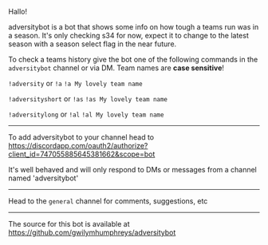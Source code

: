 Hallo!

adversitybot is a bot that shows some info on how tough a teams run was in a season. It's only checking s34 for now, expect it to change to the latest season with a season select flag in the near future.


To check a teams history give the bot one of the following commands in the `adversitybot` channel or via DM. Team names are **case sensitive**!

`!adversity` or `!a` <team name>
```!a My lovely team name```

`!adversityshort` or `!as` <team name>
```!as My lovely team name```

`!adversitylong` or `!al` <team name>
```!al My lovely team name```

----------------

To add adversitybot to your channel head to  https://discordapp.com/oauth2/authorize?client_id=747055885645381662&scope=bot

It's well behaved and will only respond to DMs or messages from a channel named 'adversitybot'

----------------

Head to the `general` channel for comments, suggestions, etc

----------------

The source for this bot is available at https://github.com/gwilymhumphreys/adversitybot
